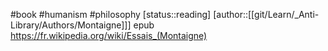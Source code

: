 #book #humanism #philosophy 
[status::reading]
[author::[[git/Learn/_Anti-Library/Authors/Montaigne]]]
epub
https://fr.wikipedia.org/wiki/Essais_(Montaigne)